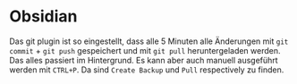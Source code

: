 # Obsidian

Das git plugin ist so eingestellt, dass alle 5 Minuten alle Änderungen mit `git commit` + `git push` gespeichert und mit `git pull` heruntergeladen werden. Das alles passiert im Hintergrund. Es kann aber auch manuell ausgeführt werden mit `CTRL+P`. Da sind `Create Backup` und `Pull` respectively zu finden.
